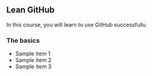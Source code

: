 ## Lean GitHub
In this course, you will learn to use GitHub successfullu

### The basics
- Sample item 1
- Sample item 2
- Sample item 3
